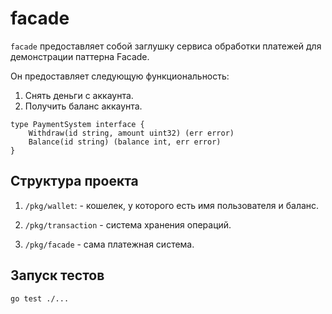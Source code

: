 # facade

`facade` предоставляет собой заглушку сервиса обработки платежей для демонстрации паттерна Facade.

Он предоставляет следующую функциональность:
   1. Снять деньги с аккаунта.
   2. Получить баланс аккаунта.
   
```(go)
type PaymentSystem interface {
	Withdraw(id string, amount uint32) (err error)
	Balance(id string) (balance int, err error)
}
```

## Структура проекта
1. `/pkg/wallet`: - кошелек, у которого есть имя пользователя и баланс.

2.  `/pkg/transaction` - система хранения операций.

3.  `/pkg/facade` - сама платежная система.

## Запуск тестов
`go test ./...`
   

